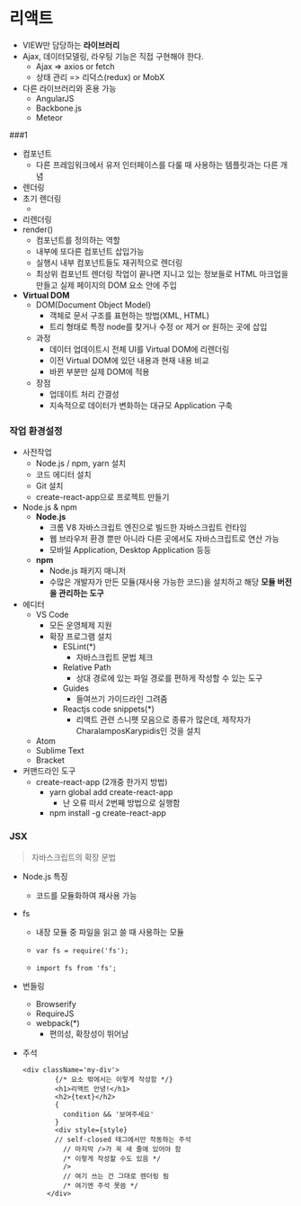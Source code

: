 # 리액트

- VIEW만 담당하는 **라이브러리**
- Ajax, 데이터모델링, 라우팅 기능은 직접 구현해야 한다.
  - Ajax => axios or fetch
  - 상태 관리 => 리덕스(redux) or MobX
- 다른 라이브러리와 혼용 가능
  - AngularJS
  - Backbone.js
  - Meteor

###1



- 컴포넌트
  - 다른 프레임워크에서 유저 인터페이스를 다룰 때 사용하는 템플릿과는 다른 개념
- 렌더링
- 초기 렌더링
  - ​
- 리렌더링
- render()
  - 컴포넌트를 정의하는 역할
  - 내부에 또다른 컴포넌트 삽입가능
  - 실행시 내부 컴포넌트들도 재귀적으로 렌더링
  - 최상위 컴포넌트 렌더링 작업이 끝나면 지니고 있는 정보들로 HTML 마크업을 만들고 실제 페이지의 DOM 요소 안에 주입
- **Virtual DOM**
  - DOM(Document Object Model)
    - 객체로 문서 구조를 표현하는 방법(XML, HTML)
    - 트리 형태로 특정 node를 찾거나 수정 or 제거 or 원하는 곳에 삽입
  - 과정
    - 데이터 업데이트시 전체 UI를 Virtual DOM에 리렌더링
    - 이전 Virtual DOM에 있던 내용과 현재 내용 비교
    - 바뀐 부분만 실제 DOM에 적용
  - 장점
    - 업데이트 처리 간결성
    - 지속적으로 데이터가 변화하는 대규모 Application 구축

### 작업 환경설정

- 사전작업
  - Node.js / npm, yarn 설치
  - 코드 에디터 설치
  - Git 설치
  - create-react-app으로 프로젝트 만들기
- Node.js & npm
  - **Node.js**
    - 크롬 V8 자바스크립트 엔진으로 빌드한 자바스크립트 런타임
    - 웹 브라우저 환경 뿐만 아니라 다른 곳에서도 자바스크립트로 연산 가능
    - 모바일 Application, Desktop Application 등등
  - **npm**
    - Node.js 패키지 매니저
    - 수많은 개발자가 만든 모듈(재사용 가능한 코드)을 설치하고 해당 **모듈 버전을 관리하는 도구**
- 에디터
  - VS Code
    - 모든 운영체제 지원
    - 확장 프로그램 설치
      - ESLint(*)
        - 자바스크립트 문법 체크
      - Relative Path
        - 상대 경로에 있는 파일 경로를 편하게 작성할 수 있는 도구
      - Guides
        - 들여쓰기 가이드라인 그려줌
      - Reactjs code snippets(*)
        - 리액트 관련 스니펫 모음으로 종류가 많은데, 제작자가 CharalamposKarypidis인 것을 설치
  - Atom
  - Sublime Text
  - Bracket
- 커맨드라인 도구
  - create-react-app (2개중 한가지 방법)
    - yarn global add create-react-app
      - 난 오류 떠서 2번째 방법으로 실행함
    - npm install -g create-react-app



### JSX

> 자바스크립트의 확장 문법

- Node.js 특징

  - 코드를 모듈화하여 재사용 가능

- fs

  - 내장 모듈 중 파일을 읽고 쓸 때 사용하는 모듈

  - ```react
    var fs = require('fs');
    ```


  - ```react
    import fs from 'fs';
    ```

- 번들링

  - Browserify
  - RequireJS
  - webpack(*)
    - 편의성, 확장성이 뛰어남

- 주석

  ```react
  <div className='my-div'>
          {/* 요소 밖에서는 이렇게 작성함 */}
          <h1>리액트 안녕!</h1>
          <h2>{text}</h2>
          {
            condition && '보여주세요'
          }
          <div style={style}
          // self-closed 태그에서만 작동하는 주석
            // 마지막 />가 꼭 새 줄에 있어야 함
            /* 이렇게 작성할 수도 있음 */
            />
            // 여기 쓰는 건 그대로 렌더링 됨
            /* 여기엔 주석 못씀 */
        </div>
  ```

  ​